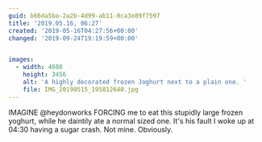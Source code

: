 ```yaml
---
guid: b66da5ba-2a2b-4d99-ab11-0ca3e89f7597
title: '2019.05.16, 06:27'
created: '2019-05-16T04:27:56+00:00'
changed: '2019-09-24T19:19:59+00:00'


images:
  - width: 4608
    height: 3456
    alt: 'A highly decorated frozen Joghurt next to a plain one. '
    file: IMG_20190515_195812640.jpg
---
```


IMAGINE @heydonworks FORCING me to eat this stupidly large frozen yoghurt, while he daintily ate a normal sized one. It's his fault I woke up at 04:30 having a sugar crash. Not mine. Obviously. 
